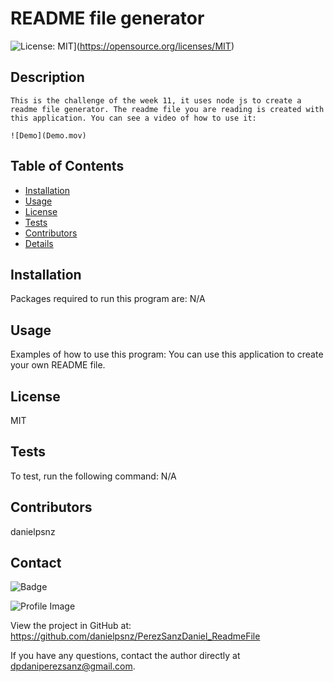 
  # README file generator 

  ![License: MIT](https://img.shields.io/badge/License-MIT-yellow.svg)](https://opensource.org/licenses/MIT)
  
  ## Description
    This is the challenge of the week 11, it uses node js to create a readme file generator. The readme file you are reading is created with this application. You can see a video of how to use it:
    
    ![Demo](Demo.mov)

  ## Table of Contents
  - [Installation](#installation)
  - [Usage](#usage)
  - [License](#license)
  - [Tests](#tests)
  - [Contributors](#contributors)
  - [Details](#details)

  ## Installation
  Packages required to run this program are: N/A
  
  ## Usage
  Examples of how to use this program: You can use this application to create your own README file.

  ## License
  MIT

  ## Tests
  To test, run the following command: N/A

  ## Contributors
  danielpsnz

  ## Contact
  
![Badge](https://img.shields.io/badge/Github-danielpsnz-4cbbb9) 
  
![Profile Image](https://github.com/danielpsnz.png?size=50)
  
View the project in GitHub at: https://github.com/danielpsnz/PerezSanzDaniel_ReadmeFile
  
If you have any questions, contact the author directly at dpdaniperezsanz@gmail.com.
